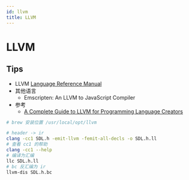 ```yaml
---
id: llvm
title: LLVM
---
```


# LLVM

## Tips
* LLVM [Language Reference Manual](https://llvm.org/docs/LangRef.html)
* 其他语言
  * Emscripten: An LLVM to JavaScript Compiler
* 参考
  * [A Complete Guide to LLVM for Programming Language Creators](https://mukulrathi.co.uk/create-your-own-programming-language/llvm-ir-cpp-api-tutorial/)

```bash
# brew 安装位置 /usr/local/opt/llvm

# header -> ir
clang -cc1 SDL.h -emit-llvm -femit-all-decls -o SDL.h.ll
# 查看 cc1 的帮助
clang -cc1 --help
# 编译为汇编
llc SDL.h.ll
# bc 反汇编为 ir
llvm-dis SDL.h.bc
```
